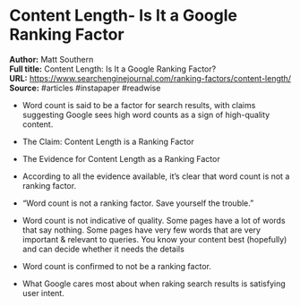 # Content Length- Is It a Google Ranking Factor

**Author:** Matt Southern  
**Full title:** Content Length: Is It a Google Ranking Factor?  
**URL:** https://www.searchenginejournal.com/ranking-factors/content-length/  
**Source:** #articles #instapaper #readwise

- Word count is said to be a factor for search results, with claims suggesting Google sees high word counts as a sign of high-quality content. 
   
- The Claim: Content Length is a Ranking Factor 
   
- The Evidence for Content Length as a Ranking Factor 
   
- According to all the evidence available, it’s clear that word count is not a ranking factor. 
   
- “Word count is not a ranking factor. Save yourself the trouble.” 
   
- Word count is not indicative of quality. Some pages have a lot of words that say nothing. Some pages have very few words that are very important & relevant to queries. You know your content best (hopefully) and can decide whether it needs the details 
   
- Word count is confirmed to not be a ranking factor. 
   
- What Google cares most about when raking search results is satisfying user intent. 
   
